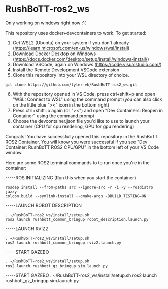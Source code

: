 # RushBoTT-ros2_ws

Only working on windows right now :'(

This repository uses docker+devcontainers to work. To get started:
1) Get WSL2 (Ubuntu) on your system if you don't already (https://learn.microsoft.com/en-us/windows/wsl/install)
2) Download Docker Desktop on Windows (https://docs.docker.com/desktop/setup/install/windows-install/)
3) Download VSCode, again on Windows (https://code.visualstudio.com/)
4) Install the Remote Development VSCode extension
5) Clone this repository into your WSL directory of choice.
```
git clone https://github.com/tyler-vb/RushBoTT-ros2_ws.git
```
6) With the repository opened in VS Code, press ctrl+shift+p and open "WSL: Connect to WSL" using the command prompt (you can also click on the little blue "><" icon in the bottom right)
7) Press ctrl+shift+p again (or "><") and open "Dev Containers: Reopen in Container" using the command prompt
8) Choose the devcontainer.json file you'd like to use to launch your container (CPU for cpu rendering, GPU for gpu rendering)

Congrats! You have successfully opened this repository in the RushBoTT ROS2 Container.
You will know you were successful if you see "Dev Container: RushBoTT ROS2 CPU/GPU" in the bottom left of your VS Code window.

Here are some ROS2 terminal commands to to run once you're in the container:

-----ROS INITIALIZING (Run this when you start the container)
```
rosdep install --from-paths src --ignore-src -r -i -y --rosdistro jazzy
colcon build --symlink-install --cmake-args -DBUILD_TESTING=ON
```

-----LAUNCH ROBOT DESCRIPTION
   ```
   . ~/RushBoTT-ros2_ws/install/setup.sh
   ros2 launch rushbott_common_bringup robot_description.launch.py
   ```

-----LAUNCH RVIZ2
```
. ~/RushBoTT-ros2_ws/install/setup.sh
ros2 launch rushbott_common_bringup rviz2.launch.py
```

-----START GAZEBO
```
. ~/RushBoTT-ros2_ws/install/setup.sh
ros2 launch rushbott_gz_bringup sim.launch.py
```

-----START GAZEBO
. ~/RushBoTT-ros2_ws/install/setup.sh
ros2 launch rushbott_gz_bringup sim.launch.py
